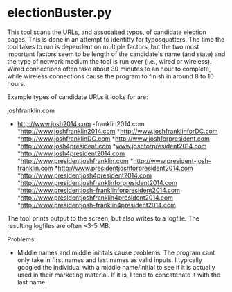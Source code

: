 electionBuster.py
=================

This tool scans the URLs, and assocaited typos, of candidate election pages. This is done in an attempt to identitfy for typosquatters. The time the tool takes to run is dependent on multiple factors, but the two most important factors seem to be length of the candidate's name (and state) and the type of network medium the tool is run over (i.e., wired or wireless). Wired connections often take about 30 minutes to an hour to complete, while wireless connections cause the program to finish in around 8 to 10 hours. 

Example types of candidate URLs it looks for are:

joshfranklin.com
- http://www.josh2014.com
-franklin2014.com
*http://www.joshfranklin2014.com
*http://www.joshfranklinforDC.com
*http://www.joshfranklinDC.com
*http://www.joshforpresident.com
*http://www.josh4president.com
*www.joshforpresident2014.com
*http://www.josh4president2014.com
*http://www.presidentjoshfranklin.com
*http://www.president-josh-franklin.com
*http://www.presidentjoshforpresident2014.com
*http://www.presidentjosh4president2014.com
*http://www.presidentjoshfranklinforpresident2014.com
*http://www.presidentjosh-franklinforpresident2014.com
*http://www.presidentjoshfranklin4president2014.com
*http://www.presidentjosh-franklin4president2014.com

The tool prints output to the screen, but also writes to a logfile. The resulting logfiles are often ~3-5 MB. 

Problems:
- Middle names and middle inititals cause problems. The program cant only take in first names and last names as valid inputs. I typically googled the individual with a middle name/initial to see if it is actually used in their marketing material. If it is, I tend to concatenate it with the last name. 
